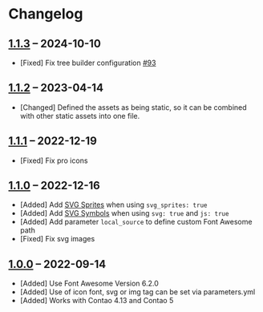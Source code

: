 # Changelog

[//]: <> (
Types of changes
    Added for new Addeds.
    Changed for changes in existing functionality.
    Deprecated for soon-to-be removed Addeds.
    Removed for now removed Addeds.
    Fixed for any bug fixes.
    Security in case of vulnerabilities.
)

## [1.1.3](https://github.com/contao-themes-net/font-awesome-inserttag-bundle/tree/1.1.3) – 2024-10-10

- [Fixed] Fix tree builder configuration [#93](https://github.com/contao-themes-net/nature-theme-bundle/issues/93)

## [1.1.2](https://github.com/contao-themes-net/font-awesome-inserttag-bundle/tree/1.1.2) – 2023-04-14

- [Changed] Defined the assets as being static, so it can be combined with other static assets into one file.

## [1.1.1](https://github.com/contao-themes-net/font-awesome-inserttag-bundle/tree/1.1.1) – 2022-12-19

- [Fixed] Fix pro icons

## [1.1.0](https://github.com/contao-themes-net/font-awesome-inserttag-bundle/tree/1.1.0) – 2022-12-16

- [Added] Add [SVG Sprites](https://fontawesome.com/docs/web/add-icons/svg-sprites) when using `svg_sprites: true`
- [Added] Add [SVG Symbols](https://fontawesome.com/docs/web/add-icons/svg-symbols) when using `svg: true` and `js: true`
- [Added] Add parameter `local_source` to define custom Font Awesome path
- [Fixed] Fix svg images

## [1.0.0](https://github.com/contao-themes-net/font-awesome-inserttag-bundle/tree/1.0.0) – 2022-09-14

- [Added] Use Font Awesome Version 6.2.0
- [Added] Use of icon font, svg or img tag can be set via parameters.yml
- [Added] Works with Contao 4.13 and Contao 5
